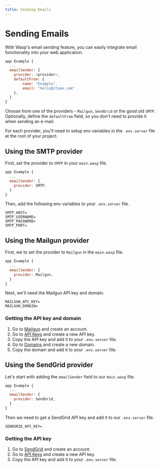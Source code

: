 ```yaml
---
title: Sending Emails
---
```


# Sending Emails

With Wasp's email sending feature, you can easily integrate email functionality into your web application.

```js title="main.wasp"
app Example {
  ...
  emailSender: {
    provider: <provider>,
    defaultFrom: {
        name: "Example",
        email: "hello@itsme.com"
    },
  }
}
```

Choose from one of the providers - `Mailgun`, `SendGrid` or the good old `SMTP`. Optionally, define the `defaultFrom` field, so you don't need to provide it when sending an e-mail.

For each provider, you'll need to setup env variables in the `.env.server` file at the root of your project.

## Using the SMTP provider

First, set the provider to `SMTP` in your `main.wasp` file.

```js title="main.wasp"
app Example {
  ...
  emailSender: {
    provider: SMTP,
  }
}
```

Then, add the following env variables to your `.env.server` file.

```properties title=".env.server"
SMTP_HOST=
SMTP_USERNAME=
SMTP_PASSWORD=
SMTP_PORT=
```

## Using the Mailgun provider

First, we to set the provider to `Mailgun` in the `main.wasp` file.

```js title="main.wasp"
app Example {
  ...
  emailSender: {
    provider: Mailgun,
  }
}
```

Next, we'll need the Mailgun API key and domain.

```properties title=".env.server"
MAILGUN_API_KEY=
MAILGUN_DOMAIN=
```

### Getting the API key and domain

1. Go to [Mailgun](https://www.mailgun.com/) and create an account.
2. Go to [API Keys](https://app.mailgun.com/app/account/security/api_keys) and create a new API key.
3. Copy the API key and add it to your `.env.server` file.
4. Go to [Domains](https://app.mailgun.com/app/domains) and create a new domain.
5. Copy the domain and add it to your `.env.server` file.

## Using the SendGrid provider

Let's start with adding the `emailSender` field to our `main.wasp` file.

```js title="main.wasp"
app Example {
  ...
  emailSender: {
    provider: SendGrid,
  }
}
```

Then we need to get a SendGrid API key and add it to our `.env.server` file.

```properties title=".env.server"
SENDGRID_API_KEY=
```

### Getting the API key

1. Go to [SendGrid](https://sendgrid.com/) and create an account.
2. Go to [API Keys](https://app.sendgrid.com/settings/api_keys) and create a new API key.
3. Copy the API key and add it to your `.env.server` file.
